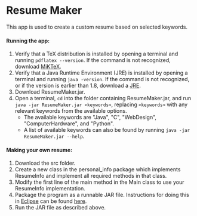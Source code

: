 # Resume Maker

This app is used to create a custom resume based on selected keywords.

#### Running the app:
1. Verify that a TeX distribution is installed by opening a terminal and running `pdflatex --version`. If the command is not recognized, download [MiKTeX](https://miktex.org/download).
2. Verify that a Java Runtime Environment (JRE) is installed by opening a terminal and running `java -version`. If the command is not recognized, or if the version is earlier than 1.8, download a [JRE](https://www.oracle.com/java/technologies/javase-jre8-downloads.html).
3. Download ResumeMaker.jar.
4. Open a terminal, `cd` into the folder containing ResumeMaker.jar, and run `java -jar ResumeMaker.jar <keywords>`, replacing `<keywords>` with any relevant keywords from the available options.
    - The available keywords are "Java", "C", "WebDesign", "ComputerHardware", and "Python".
    - A list of available keywords can also be found by running `java -jar ResumeMaker.jar --help`.
    
#### Making your own resume:
1. Download the src folder.
2. Create a new class in the personal_info package which implements ResumeInfo and implement all required methods in that class.
3. Modify the first line of the main method in the Main class to use your ResumeInfo implementation.
4. Package the program as a runnable JAR file. Instructions for doing this in [Eclipse](https://www.eclipse.org/downloads/) can be found [here](https://www.wikihow.com/Create-an-Executable-File-from-Eclipse).
5. Run the JAR file as described above.
